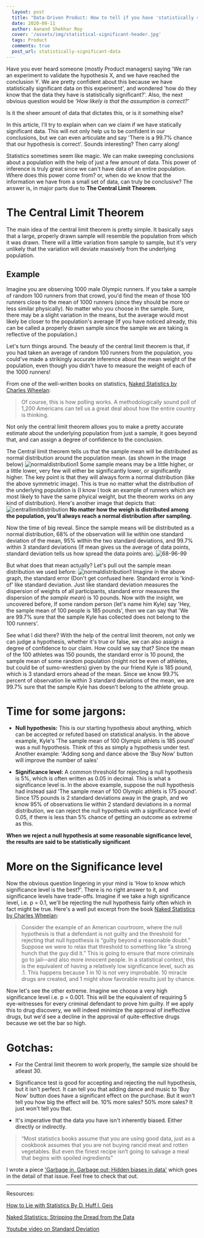 ```yaml
---
  layout: post
  title: "Data-Driven Product: How to tell if you have 'statistically significant' results?"
  date: 2020-09-11
  author: Aanand Shekhar Roy
  cover: '/assets/img/statistical-significant-header.jpg'
  tags: Product
  comments: true
  post_url: statistically-significant-data
---
```


Have you ever heard someone (mostly Product managers) saying 'We ran an experiment to validate the hypothesis X, and we have reached the conclusion Y. We are pretty confident about this because we have statistically significant data on this experiment', and wondered 'how do they know that the data they have is statistically significant?'. Also, the next obvious question would be *'How likely is that the assumption is correct?'*

Is it the sheer amount of data that dictates this, or is it something else? 


In this article, I'll try to explain when can we claim if we have statically significant data. This will not only help us to be confident in our conclusions, but we can even articulate and say 'There is a 99.7% chance that our hypothesis is correct'. Sounds interesting? Then carry along!

Statistics sometimes seem like magic. We can make sweeping conclusions about a population with the help of just a few amount of data. This power of inference is truly great since we can't have data of an entire population. 
Where does this power come from? or, when do we know that the information we have from a small set of data, can truly be conclusive?
The answer is, in major parts due to **The Central Limit Theorem**. 


# The Central Limit Theorem

The main idea of the central limit theorem is pretty simple. It basically says that a large, properly drawn sample will resemble the population from which it was drawn. 
There will a little variation from sample to sample, but it's very unlikely that the variation will deviate massively from the underlying population.

## Example
Imagine you are observing 1000 male Olympic runners. If you take a sample of random 100 runners from that crowd, you'd find the mean of those 100 runners close to the mean of 1000 runners (since they should be more or less similar physically). No matter who you choose in the sample. Sure, there may be a slight variation in the means, but the average would most likely be closer to the population's average (If you have noticed already, this can be called a properly drawn sample since the sample we are taking is reflective of the population.)

Let's turn things around. The beauty of the central limit theorem is that, if you had taken an average of random 100 runners from the population, you could've made a strikingly accurate inference about the mean weight of the population, even though you didn't have to measure the weight of each of the 1000 runners!

<!-- Also write omparison of sample -->
From one of the well-written books on statistics, [Naked Statistics by  Charles Wheelan](https://amzn.to/32872do):
> Of course, this is how polling works. A methodologically sound poll of 1,200 Americans
> can tell us a great deal about how the entire country is thinking.

Not only the central limit theorem allows you to make a pretty accurate estimate about the underlying population from just a sample, it goes beyond that, and can assign a degree of confidence to the conclusion. 

The Central limit theorem tells us that the sample mean will be distributed as normal distribution around the population mean. (as shown in the image below)
![normaldistribution1](/assets/img/normal_distribution_1.png)
Some sample means may be a little higher, or a little lower, very few will either be significantly lower, or significantly higher.
The key point is that they will always form a normal distribution (like the above symmetric image). This is true no matter what the distribution of the underlying population is (I know I took an example of runners which are most likely to have the same phyical weight, but the theorem works on any kind of distribution). Here's another image that depicts that:
![centrallimitdistribution](/assets/img/central_limit_distribution.png)
**No matter how the weigh is distributed among the population, you'll always reach a normal distribution after sampling.**


Now the time of big reveal. Since the sample means will be distributed as a normal distribution, 68% of the observation will lie within one standard deviation of the mean, 95% within the two standard deviations, and 99.7% within 3 standard deviations (If mean gives us the average of data points, standard deviation tells us how spread the data points are). 
![68-96-99](/assets/img/6895997.png)


But what does that mean actually? Let's pull out the sample mean distribution we used before:
![normaldistribution1](/assets/img/normal_distribution_1.png)
Imagine in the above graph, the standard error (Don't get confused here. Standard error is 'kind-of' like standard deviation. Just like standard deviation measures the dispersion of weights of all participants, standard error measures the dispersion of *the sample mean*) is 10 pounds. Now with the insight, we uncovered before, If some random person (let's name him Kyle) say 'Hey, the sample mean of 100 people is 185 pounds', then we can say that 'We are 99.7% sure that the sample Kyle has collected does not belong to the 100 runners'. 

See what I did there? With the help of the central limit theorem, not only we can judge a hypothesis, whether it's true or false, we can also assign a degree of confidence to our claim. How could we say that? Since the mean of the 100 athletes was 150 pounds, the standard error is 10 pound, the sample mean of some random population (might not be even of athletes, but could be of sumo-wrestlers) given by the our friend Kyle is 185 pound, which is 3 standard errors ahead of the mean. Since we know 99.7% percent of observation lie within 3 standard deviations of the mean, we are 99.7% sure that the sample Kyle has doesn't belong to the athlete group.

# Time for some jargons:

* **Null hypothesis:** This is our starting hypothesis about anything, which can be accepted or refuted based on statistical analysis. In the above example, Kyle's 
'The sample mean of 100 Olympic athlets is 185 pound' was a null hypothesis. Think of this as simply a hypothesis under test. Another example: 'Adding song and dance above the 'Buy Now' button will improve the number of sales'

* **Significance level:** A common threshold for rejecting a null hypothesis is 5%, which is often written as 0.05 in decimal. This is what a significance level is.
In the above example, suppose the null hypothesis had instead said 'The sample mean of 100 Olympic athlets is 175 pound'. Since 175 pounds is 2 standard deviations away in the graph, and we know 95% of observations lie within 2 standard deviations in a normal distribution, we can reject the null hypothesis with a significance level of 0.05, if there is less than 5% chance of getting an outcome as extreme as this.

**When we reject a null hypothesis at some reasonable significance level, the results are said to be statistically significant**


# More on the Significance level 
Now the obvious question lingering in your mind is 'How to know which significance level is the best?'. There is no right answer to it, and significance levels have trade-offs. Imagine if we take a high significance level, i.e. p = 0.1, we'll be rejecting the null hypothesis fairly often which in fact might be true. Here's a well put excerpt from the book [Naked Statistics by  Charles Wheelan](https://amzn.to/32872do):
>Consider the example of an American courtroom,
> where the null hypothesis is that a defendant is not guilty and the threshold for
> rejecting that null hypothesis is “guilty beyond a reasonable doubt.” Suppose we
> were to relax that threshold to something like “a strong hunch that the guy did
> it.” This is going to ensure that more criminals go to jail—and also more
> innocent people. In a statistical context, this is the equivalent of having a
> relatively low significance level, such as .1.
This happens because 1 in 10 is not very improbable. 10 miracle drugs are created, and 1 might show favorable results just by chance.

Now let's see the other extreme. Imagine we choose a very high significance level i.e. p = 0.001. This will be the equivalent of requiring 5 eye-witnesses for every criminal defendant to prove him guilty. If we apply this to drug discovery, we will indeed minimize the approval of ineffective drugs, but we'd see a decline in the approval of quite-effective drugs because we set the bar so high.

# Gotchas:

* For the Central limit theorem to work properly, the sample size should be atleast 30.

* Significance test is good for accepting and rejecting the null hypothesis, but it isn't perfect. It can tell you that adding dance and music to 'Buy Now' button does have a significant effect on the purchase. But it won't tell you how big the effect will be. 10% more sales? 50% more sales? It just won't tell you that.

* It's imperative that the data you have isn't inherently biased. Either directly or indirectly.

> “Most statistics books assume that you are using good data, just as a cookbook assumes
> that you are not buying rancid meat and rotten vegetables. But even the finest
> recipe isn’t going to salvage a meal that begins with spoiled ingredients”

I wrote a piece ['Garbage in, Garbage out: Hidden biases in data'](http://www.aanandshekharroy.com/articles/2020-09/hidden-bias-in-data) which goes in the detail of that issue. Feel free to check that out.

---
Resources:

[How to Lie with Statistics By D. Huff,I. Geis](https://amzn.to/2DE5tKJ)

[Naked Statistics: Stripping the Dread from the Data](https://amzn.to/32872do)

[Youtube video on Standard Deviation ](https://www.youtube.com/watch?v=MRqtXL2WX2M)